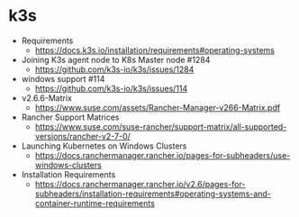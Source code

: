# k3s
- Requirements
  - https://docs.k3s.io/installation/requirements#operating-systems
- Joining K3s agent node to K8s Master node #1284  
  - https://github.com/k3s-io/k3s/issues/1284
- windows support #114
  - https://github.com/k3s-io/k3s/issues/114
- v2.6.6-Matrix
  - https://www.suse.com/assets/Rancher-Manager-v266-Matrix.pdf
- Rancher Support Matrices
  - https://www.suse.com/suse-rancher/support-matrix/all-supported-versions/rancher-v2-7-0/
- Launching Kubernetes on Windows Clusters
  - https://docs.ranchermanager.rancher.io/pages-for-subheaders/use-windows-clusters
- Installation Requirements
  - https://docs.ranchermanager.rancher.io/v2.6/pages-for-subheaders/installation-requirements#operating-systems-and-container-runtime-requirements
